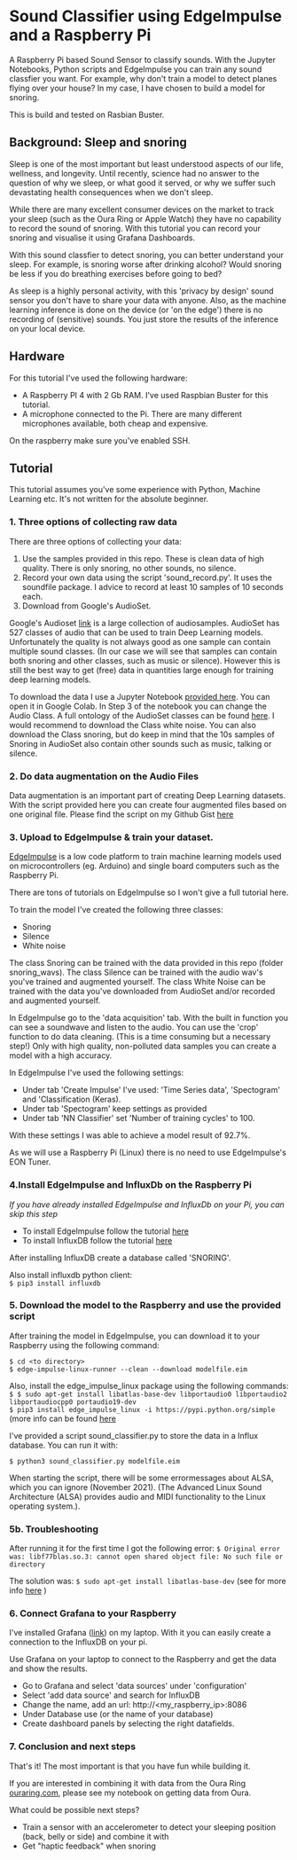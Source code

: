 # Sound Classifier using EdgeImpulse and a Raspberry Pi
A Raspberry Pi based Sound Sensor to classify sounds. With the Jupyter Notebooks, Python scripts and EdgeImpulse you can train any sound classfier you want. For example, why don't train a model to detect planes flying over your house? In my case, I have chosen to build a model for snoring. 

This is build and tested on Rasbian Buster.
 
## Background: Sleep and snoring
Sleep is one of the most important but least understood aspects of our life, wellness, and longevity. Until recently, science had no answer to the question of why we sleep, or what good it served, or why we suffer such devastating health consequences when we don't sleep. 

While there are many excellent consumer devices on the market to track your sleep (such as the Oura Ring or Apple Watch) they have no capability to record the sound of snoring. 
With this tutorial you can record your snoring and visualise it using Grafana Dashboards. 

With this sound classfier to detect snoring, you can better understand your sleep. For example, is snoring worse after drinking alcohol? Would snoring be less if you do breathing exercises before going to bed?

As sleep is a highly personal activity, with this 'privacy by design' sound sensor you don't have to share your data with anyone. Also, as the machine learning inference is done on the device (or 'on the edge') there is no recording of (sensitive) sounds. You just store the results of the inference on your local device. 

## Hardware
For this tutorial I've used the following hardware:
- A Raspberry PI 4 with 2 Gb RAM. I've used Raspbian Buster for this tutorial.
- A microphone connected to the Pi. There are many different microphones available, both cheap and expensive. 

On the raspberry make sure you've enabled SSH. 

## Tutorial
This tutorial assumes you've some experience with Python, Machine Learning etc. It's not written for the absolute beginner.

### 1. Three options of collecting raw data

There are three options of collecting your data:
1. Use the samples provided in this repo. These is clean data of high quality. There is only snoring, no other sounds, no silence. 
2. Record your own data using the script 'sound_record.py'. It uses the soundfile package.  I advice to record at least 10 samples of 10 seconds each.
3. Download from Google's AudioSet.  

Google's Audioset [link](https://research.google.com/audioset/index.html) is a large collection of audiosamples. AudioSet has 527 classes of audio that can be used to train Deep Learning models. Unfortunately the quality is not always good as one sample can contain multiple sound classes. (In our case we will see that samples can contain both snoring and other classes, such as music or silence). However this is still the best way to get (free) data in quantities large enough for training deep learning models. 

To download the data I use a Jupyter Notebook [provided here](https://github.com/aoifemcdonagh/audioset-processing/blob/master/demo.ipynb). You can open it in Google Colab. In Step 3 of the notebook you can change the Audio Class. A full ontology of the AudioSet classes can be found [here](https://research.google.com/audioset/ontology/index.html). I would recommend to download the Class white noise. You can also download the Class snoring, but do keep in mind that the 10s samples of Snoring in AudioSet also contain other sounds such as music, talking or silence. 

### 2. Do data augmentation on the Audio Files
Data augmentation is an important part of creating Deep Learning datasets. With the script provided here you can create four augmented files based on one original file. 
Please find the script on my Github Gist [here](https://gist.github.com/MichielBbal/15b9081d41f858c3dcd2c4307e401f58#file-audio_data_augmentation-py)

### 3. Upload to EdgeImpulse & train your dataset. 

[EdgeImpulse](www.edgeimpulse.com) is a low code platform to train machine learning models used on microcontrollers (eg. Arduino) and single board computers such as the Raspberry Pi. 

There are tons of tutorials on EdgeImpulse so I won't give a full tutorial here.

To train the model I've created the following three classes:
- Snoring
- Silence
- White noise

The class Snoring can be trained with the data provided in this repo (folder snoring_wavs).
The class Silence can be trained with the audio wav's you've trained and augmented yourself. 
The class White Noise can be trained with the data you've downloaded from AudioSet and/or recorded and augmented yourself.
 
In EdgeImpulse go to the 'data acquisition' tab. With the built in function you can see a soundwave and listen to the audio. You can use the 'crop' function to do data cleaning. (This is a time consuming but a necessary step!) Only with high quality, non-polluted data samples you can create a model with a high accuracy.

In EdgeImpulse I've used the following settings: 

* Under tab 'Create Impulse' I've used: 'Time Series data', 'Spectogram' and 'Classification (Keras).
* Under tab 'Spectogram' keep settings as provided
* Under tab 'NN Classifier' set 'Number of training cycles' to 100. 

With these settings I was able to achieve a model result of 92.7%. 

As we will use a Raspberry Pi (Linux) there is no need to use EdgeImpulse's EON Tuner.

### 4.Install EdgeImpulse and InfluxDb on the Raspberry Pi
<i>If you have already installed EdgeImpulse and InfluxDb on your Pi, you can skip this step </i>

* To install EdgeImpulse follow the tutorial [here](https://docs.edgeimpulse.com/docs/edge-impulse-for-linux)
* To install InfluxDB follow the tutorial [here](https://simonhearne.com/2020/pi-influx-grafana/) 

After installing InfluxDB create a database called 'SNORING'.

Also install influxdb python client: <br>
`$ pip3 install influxdb`

### 5. Download the model to the Raspberry and use the provided script 

After training the model in EdgeImpulse, you can download it to your Raspberry using the following command: <br>

`$ cd <to directory>` <br>
`$ edge-impulse-linux-runner --clean --download modelfile.eim`

Also, install the edge_impulse_linux package using the following commands: <br>
`$ $ sudo apt-get install libatlas-base-dev libportaudio0 libportaudio2 libportaudiocpp0 portaudio19-dev` <br> 
`$ pip3 install edge_impulse_linux -i https://pypi.python.org/simple` <br>
(more info can be found [here](https://pypi.org/project/edge-impulse-linux/)

I've provided a script sound_classifier.py to store the data in a Influx database. You can run it with:

`$ python3 sound_classifier.py modelfile.eim` <br>

When starting the script, there will be some errormessages about ALSA, which you can ignore (November 2021). (The Advanced Linux Sound Architecture (ALSA) provides audio and MIDI functionality to the Linux operating system.). 

### 5b. Troubleshooting
After running it for the first time I got the following error:
`$ Original error was: libf77blas.so.3: cannot open shared object file: No such file or directory`<br>

The solution was: `$ sudo apt-get install libatlas-base-dev`
(see for more info [here](https://github.com/numpy/numpy/issues/14772) )

### 6. Connect Grafana to your Raspberry
I've installed Grafana ([link](https://grafana.com/)) on my laptop. With it you can easily create a connection to the InfluxDB on your pi. 

Use Grafana on your laptop to connect to the Raspberry and get the data and show the results. 
* Go to Grafana and select 'data sources' under 'configuration'
* Select 'add data source' and search for InfluxDB
* Change the name, add an url: http://<my_raspberry_ip>:8086
* Under Database use <SNORING> (or the name of your database)
* Create dashboard panels by selecting the right datafields.

### 7. Conclusion and next steps
That's it! The most important is that you have fun while building it.
 
If you are interested in combining it with data from the Oura Ring [ouraring.com](https://ouraring.com/), please see my notebook on getting data from Oura.
 
 What could be possible next steps?
 - Train a sensor with an accelerometer to detect your sleeping position (back, belly or side) and combine it with
 - Get "haptic feedback" when snoring
 

